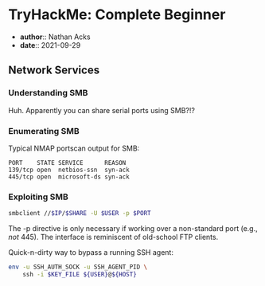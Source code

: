 # TryHackMe: Complete Beginner

* **author**:: Nathan Acks
* **date**:: 2021-09-29

## Network Services

### Understanding SMB

Huh. Apparently you can share serial ports using SMB?!?

### Enumerating SMB

Typical NMAP portscan output for SMB:

```
PORT    STATE SERVICE      REASON
139/tcp open  netbios-ssn  syn-ack
445/tcp open  microsoft-ds syn-ack
```

### Exploiting SMB

```bash
smbclient //$IP/$SHARE -U $USER -p $PORT
```

The -p directive is only necessary if working over a non-standard port (e.g., *not* 445). The interface is reminiscent of old-school FTP clients.

Quick-n-dirty way to bypass a running SSH agent:

```bash
env -u SSH_AUTH_SOCK -u SSH_AGENT_PID \
	ssh -i $KEY_FILE ${USER}@${HOST}
```
